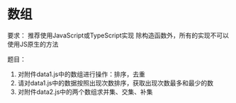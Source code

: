 # 数组
要求：
推荐使用JavaScript或TypeScript实现
除构造函数外，所有的实现不可以使用JS原生的方法

题目：
1. 对附件data1.js中的数组进行操作：排序，去重
2. 请对data1.js中的数据按照出现次数排序，获取出现次数最多和最少的数
3. 对附件data2.js中的两个数组求并集、交集、补集